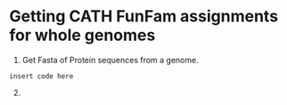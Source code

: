 Getting CATH FunFam assignments for whole genomes
======

1. Get Fasta of Protein sequences from a genome.

~~~~~
insert code here
~~~~~

2.
